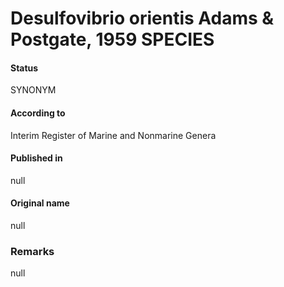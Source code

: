 # Desulfovibrio orientis Adams & Postgate, 1959 SPECIES

#### Status
SYNONYM

#### According to
Interim Register of Marine and Nonmarine Genera

#### Published in
null

#### Original name
null

### Remarks
null